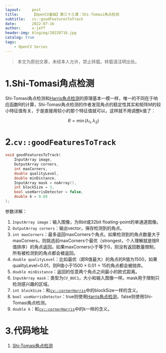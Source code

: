 ```yaml
---
layout:     post
title:      【OpenCV基础】第三十三课：Shi-Tomasi角点检测
subtitle:   cv::goodFeaturesToTrack
date:       2022-07-16
author:     x-jeff
header-img: blogimg/20220716.jpg
catalog: true
tags:
    - OpenCV Series
---
```

>本文为原创文章，未经本人允许，禁止转载。转载请注明出处。

# 1.Shi-Tomasi角点检测

Shi-Tomasi角点检测和[Harris角点检测](http://shichaoxin.com/2022/05/30/OpenCV基础-第三十二课-Harris角点检测/)的原理基本一模一样，唯一的不同在于响应函数R的计算，Shi-Tomasi角点检测的作者发现角点的稳定性其实和矩阵M的较小特征值有关，于是直接用较小的那个特征值就可以，这样就不用调整k值了：

$$R=\min (\lambda_1, \lambda_2)$$

# 2.`cv::goodFeaturesToTrack`

```c++
void goodFeaturesToTrack( 
	InputArray image, 
	OutputArray corners,
	int maxCorners, 
	double qualityLevel, 
	double minDistance,
	InputArray mask = noArray(), 
	int blockSize = 3,
	bool useHarrisDetector = false, 
	double k = 0.04 
);
```

参数详解：

1. `InputArray image`：输入图像，为8bit或32bit floating-point的单通道图像。
2. `OutputArray corners`：输出vector，保存检测到的角点。
3. `int maxCorners`：最多返回maxCorners个角点。如果检测到的角点数量大于maxCorners，则挑选前maxCorners个最优（strongest，个人理解就是按R值排序）的角点返回。如果maxCorners小于等于0，则没有返回数量限制，所有被检测到的角点都会被返回。
4. `double qualityLevel`：比如最优（即R值最大）的角点的R值为1500，如果qualityLevel=0.01，则R值小于$1500 \times 0.01=15$的角点都会被抛弃。
5. `double minDistance`：返回的任意两个角点之间最小的欧式距离。
6. `InputArray mask`：类型为`CV_8UC1`，大小和输入图像一样。mask用于限制只检测感兴趣的区域。
7. `int blockSize`：和[`cv::cornerHarris`](http://shichaoxin.com/2022/05/30/OpenCV基础-第三十二课-Harris角点检测/#3cvcornerharris)中的blockSize一样的含义。
8. `bool useHarrisDetector`：true则使用[Harris角点检测](http://shichaoxin.com/2022/05/30/OpenCV基础-第三十二课-Harris角点检测/)，false则使用Shi-Tomasi角点检测。
9. `double k`：和[`cv::cornerHarris`](http://shichaoxin.com/2022/05/30/OpenCV基础-第三十二课-Harris角点检测/#3cvcornerharris)中的k一样的含义。

# 3.代码地址

1. [Shi-Tomasi角点检测](https://github.com/x-jeff/OpenCV_Code_Demo/tree/master/Demo33)